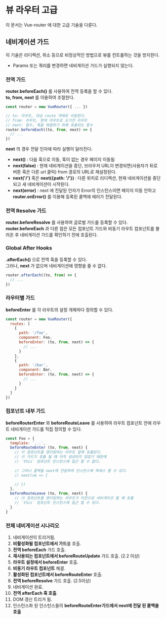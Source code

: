 # 뷰 라우터 고급

이 문서는 Vue-router 에 대한 고급 기술을 다룬다.

## 네비게이션 가드

이 기술은 리디렉션, 취소 등으로 비정상적인 방법으로 뷰를 컨트롤하는 것을 방지한다.

- Params 또는 쿼리를 변경하면 네비게이션 가드가 실행되지 않는다.

### 전역 가드

**router.beforeEach()** 를 사용하여 전역 등록을 할 수 있다.  
**to, from, next** 를 이용하여 조절한다.

```js
const router = new VueRouter({ ... })

// to: 라우트, 대상 route 객체로 이동한다. 
// from: 라우트, 현재 라우트로 오기전 라우트
// next: 함수, 훅을 해결하기 위해 호출되는 함수
router.beforeEach((to, from, next) => {
  // ...
})
```

**next** 의 경우 전달 인자에 따라 실행이 달라진다.

- **next()** : 다음 훅으로 이동, 훅이 없는 경우 페이지 이동됨
- **next(false)** : 현재 네비게이션을 중단, 브라우저 URL이 변경되면(사용자가 뒤로 버튼 혹은 다른 url 클릭) from 경로의 URL로 재설정된다.
- **next('/')** 혹은 **next({path: '/'})** : 다른 위치로 리디렉션, 현재 네비게이션을 중단되고 새 네비게이션이 시작된다.
- **next(error)** : next 에 전달된 인자가 Error의 인스턴스이면 페이지 이동 안하고 **router.onError()** 를 이용해 등록된 콜백에 에러가 전달된다.

### 전역 Resolve 가드

**router.beforeResolve** 를 사용하여 글로벌 가드를 등록할 수 있다.  
**router.beforeEach** 과 다른 점은 모든 컴포넌트 가드와 비동기 라우트 컴포넌트를 불러온 후 네비게이션 가드를 확인하기 전에 호출된다.

### Global After Hooks

**.afterEach()** 으로 전역 훅을 등록할 수 있다.  
그러나, **next** 가 없으며 네비게이션에 영향을 줄 수 없다.

```js
router.afterEach((to, from) => {
  // ...
})
```

### 라우터별 가드

**beforeEnter** 를 각 라우트의 설정 개체마다 정의할 수 있다.

```js
const router = new VueRouter({
  routes: [
    {
      path: '/foo',
      component: Foo,
      beforeEnter: (to, from, next) => {
        // ...
      }
    },
    {
      path: '/bar',
      component: Bar,
      beforeEnter: (to, from, next) => {
        // ...
      }
    }
  ]
})
```

### 컴포넌트 내부 가드

**beforeRouterEnter** 와 **beforeRouteLeave** 를 사용하여 라우트 컴포넌트 안에 라우트 네비게이션 가드를 직접 정의할 수 있다.

```js
const Foo = {
  template: `...`,
  beforeRouteEnter (to, from, next) {
    // 이 컴포넌트를 렌더링하는 라우트 앞에 호출된다.
    // 이 가드가 호출 될 때 아직 생성되지 않았기 때문에
    // `this` 컴포넌트 인스턴스에 접근 할 수 없다.
    
    // 그러나 콜백을 next에 전달하여 인스턴스에 액세스 할 수 있다.
    // next(vm => {

    // })
  },
  beforeRouteLeave (to, from, next) {
    // 이 컴포넌트를 렌더링하는 라우트가 이전으로 네비게이션 될 때 호출
    // `this` 컴포넌트 인스턴스에 접근 할 수 있다.
  }
}
```

### 전체 네비게이션 시나리오

1. 네비게이션이 트리거됨.
1. **비활성화될 컴포넌트에서 가드**를 호출.
1. **전역 beforeEach** 가드 호출.
1. **재사용되는 컴포넌트에서 beforeRouteUpdate** 가드 호출. (2.2 이상)
1. **라우트 설정에서 beforeEnter** 호출.
1. **비동기 라우트 컴포넌트** 해결.
1. **활성화된 컴포넌트에서 beforeRouteEnter** 호출.
1. **전역 beforeResolve** 가드 호출. (2.5이상)
1. 네비게이션 완료.
1. **전역 afterEach 훅 호출**.
1. DOM 갱신 트리거 됨.
1. 인스턴스화 된 인스턴스들의 **beforeRouteEnter가드에서 next에 전달 된 콜백을 호출**